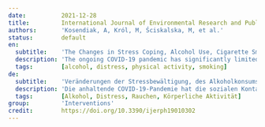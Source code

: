 ```yaml
---
date:          2021-12-28
title:         International Journal of Environmental Research and Public Health
authors:       'Kosendiak, A, Król, M, Ściskalska, M, et al.'
status:        default
en:
  subtitle:    'The Changes in Stress Coping, Alcohol Use, Cigarette Smoking and Physical Activity during COVID-19 Related Lockdown in Medical Students in Poland'
  description: 'The ongoing COVID-19 pandemic has significantly limited social contacts, thus contributing to deepening isolation. Therefore, SARS-CoV-2 exerted on humanity not only a physical impact but also a psychological one, often increasing the feeling of stress. The long-term effects of such a state could include the management of depression, so our study aimed to analyze groups of medical students in different periods of the pandemic (at the beginning of the pandemic, after half a year of the pandemic, after one year of the pandemic) in order to assess the impact of this situation on coping with stress. The impact of the pandemic on the development of stress factors such as alcohol consumption and smoking was also studied. The level of physical activity in the context of coping with an uncertain situation was also assessed. The impact of the above-mentioned factors on the behavior of students, including the Mini-COPE questionnaire, AUDIT test, the Fagerström test and the IPAQ questionnaire was analyzed. It has been shown that as the pandemic and the lockdown progressed, patients consumed more often or larger amounts of alcohol, smoked more cigarettes, and levels of physical activity decreased. All these factors may have had some impact on the deterioration of coping with stress among the respondents, which would indicate that the COVID-19 pandemic significantly contributed to an increase in the sense of stress among the students.'
  tags:        [alcohol, distress, physical activity, smoking]
de:
  subtitle:    'Veränderungen der Stressbewältigung, des Alkoholkonsums, des Zigarettenrauchens und der körperlichen Aktivität während einer COVID-19-bedingten Schließung bei Medizinstudenten in Polen'
  description: 'Die anhaltende COVID-19-Pandemie hat die sozialen Kontakte erheblich eingeschränkt und damit zur Vertiefung der Isolation beigetragen. Daher hat SARS-CoV-2 nicht nur physische, sondern auch psychische Auswirkungen auf die Menschen, die sich häufig gestresst fühlen. Zu den langfristigen Auswirkungen eines solchen Zustands könnte auch die Bewältigung von Depressionen gehören. In unserer Studie wurden daher Gruppen von Medizinstudenten in verschiedenen Phasen der Pandemie (zu Beginn der Pandemie, nach einem halben Jahr der Pandemie und nach einem Jahr der Pandemie) untersucht, um die Auswirkungen dieser Situation auf die Stressbewältigung zu bewerten. Die Auswirkungen der Pandemie auf die Entwicklung von Stressfaktoren wie Alkoholkonsum und Rauchen wurden ebenfalls untersucht. Das Ausmaß der körperlichen Aktivität im Zusammenhang mit der Bewältigung einer unsicheren Situation wurde ebenfalls bewertet. Die Auswirkungen der oben genannten Faktoren auf das Verhalten der Studenten wurden mit dem Mini-COPE-Fragebogen, dem AUDIT-Test, dem Fagerström-Test und dem IPAQ-Fragebogen analysiert. Es hat sich gezeigt, dass die Patienten im Verlauf der Pandemie und der Lockdowns häufiger oder größere Mengen Alkohol konsumierten, mehr Zigaretten rauchten und sich weniger körperlich betätigten. All diese Faktoren könnten einen gewissen Einfluss auf die Verschlechterung der Stressbewältigung bei den Befragten gehabt haben, was darauf hindeuten würde, dass die COVID-19-Pandemie erheblich zu einem Anstieg des Stressempfindens bei den Studenten beigetragen hat.' 
  tags:        [Alkohol, Distress, Rauchen, Körperliche Aktivität]
group:         'Interventions'
credit:        https://doi.org/10.3390/ijerph19010302
---
```

